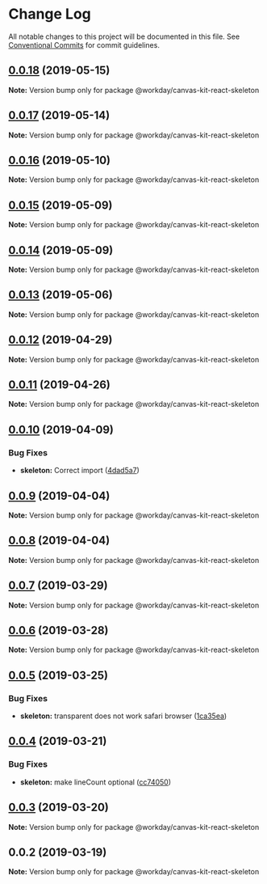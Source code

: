 # Change Log

All notable changes to this project will be documented in this file.
See [Conventional Commits](https://conventionalcommits.org) for commit guidelines.

## [0.0.18](https://ghe.megaleo.com/design/canvas-kit-react/tree/master/modules/canvas-kit-react-skeleton/compare/@workday/canvas-kit-react-skeleton@0.0.17...@workday/canvas-kit-react-skeleton@0.0.18) (2019-05-15)

**Note:** Version bump only for package @workday/canvas-kit-react-skeleton





## [0.0.17](https://ghe.megaleo.com/design/canvas-kit-react/tree/master/modules/canvas-kit-react-skeleton/compare/@workday/canvas-kit-react-skeleton@0.0.16...@workday/canvas-kit-react-skeleton@0.0.17) (2019-05-14)

**Note:** Version bump only for package @workday/canvas-kit-react-skeleton





## [0.0.16](https://ghe.megaleo.com/design/canvas-kit-react/tree/master/modules/canvas-kit-react-skeleton/compare/@workday/canvas-kit-react-skeleton@0.0.15...@workday/canvas-kit-react-skeleton@0.0.16) (2019-05-10)

**Note:** Version bump only for package @workday/canvas-kit-react-skeleton





## [0.0.15](https://ghe.megaleo.com/design/canvas-kit-react/tree/master/modules/canvas-kit-react-skeleton/compare/@workday/canvas-kit-react-skeleton@0.0.14...@workday/canvas-kit-react-skeleton@0.0.15) (2019-05-09)

**Note:** Version bump only for package @workday/canvas-kit-react-skeleton





## [0.0.14](https://ghe.megaleo.com/design/canvas-kit-react/tree/master/modules/canvas-kit-react-skeleton/compare/@workday/canvas-kit-react-skeleton@0.0.13...@workday/canvas-kit-react-skeleton@0.0.14) (2019-05-09)

**Note:** Version bump only for package @workday/canvas-kit-react-skeleton





## [0.0.13](https://ghe.megaleo.com/design/canvas-kit-react/tree/master/modules/canvas-kit-react-skeleton/compare/@workday/canvas-kit-react-skeleton@0.0.12...@workday/canvas-kit-react-skeleton@0.0.13) (2019-05-06)

**Note:** Version bump only for package @workday/canvas-kit-react-skeleton





## [0.0.12](https://ghe.megaleo.com/design/canvas-kit-react/tree/master/modules/canvas-kit-react-skeleton/compare/@workday/canvas-kit-react-skeleton@0.0.11...@workday/canvas-kit-react-skeleton@0.0.12) (2019-04-29)

**Note:** Version bump only for package @workday/canvas-kit-react-skeleton





## [0.0.11](https://ghe.megaleo.com/design/canvas-kit-react/tree/master/modules/canvas-kit-react-skeleton/compare/@workday/canvas-kit-react-skeleton@0.0.10...@workday/canvas-kit-react-skeleton@0.0.11) (2019-04-26)

**Note:** Version bump only for package @workday/canvas-kit-react-skeleton





## [0.0.10](https://ghe.megaleo.com/design/canvas-kit-react/tree/master/modules/canvas-kit-react-skeleton/compare/@workday/canvas-kit-react-skeleton@0.0.9...@workday/canvas-kit-react-skeleton@0.0.10) (2019-04-09)


### Bug Fixes

* **skeleton:** Correct import ([4dad5a7](https://ghe.megaleo.com/design/canvas-kit-react/tree/master/modules/canvas-kit-react-skeleton/commits/4dad5a7))





## [0.0.9](https://ghe.megaleo.com/design/canvas-kit-react/tree/master/modules/canvas-kit-react-skeleton/compare/@workday/canvas-kit-react-skeleton@0.0.8...@workday/canvas-kit-react-skeleton@0.0.9) (2019-04-04)

**Note:** Version bump only for package @workday/canvas-kit-react-skeleton





## [0.0.8](https://ghe.megaleo.com/design/canvas-kit-react/tree/master/modules/canvas-kit-react-skeleton/compare/@workday/canvas-kit-react-skeleton@0.0.7...@workday/canvas-kit-react-skeleton@0.0.8) (2019-04-04)

**Note:** Version bump only for package @workday/canvas-kit-react-skeleton





## [0.0.7](https://ghe.megaleo.com/design/canvas-kit-react/tree/master/modules/canvas-kit-react-skeleton/compare/@workday/canvas-kit-react-skeleton@0.0.6...@workday/canvas-kit-react-skeleton@0.0.7) (2019-03-29)

**Note:** Version bump only for package @workday/canvas-kit-react-skeleton





## [0.0.6](https://ghe.megaleo.com/design/canvas-kit-react/tree/master/modules/canvas-kit-react-skeleton/compare/@workday/canvas-kit-react-skeleton@0.0.5...@workday/canvas-kit-react-skeleton@0.0.6) (2019-03-28)

**Note:** Version bump only for package @workday/canvas-kit-react-skeleton





## [0.0.5](https://ghe.megaleo.com/design/canvas-kit-react/tree/master/modules/canvas-kit-react-skeleton/compare/@workday/canvas-kit-react-skeleton@0.0.4...@workday/canvas-kit-react-skeleton@0.0.5) (2019-03-25)


### Bug Fixes

* **skeleton:** transparent does not work safari browser ([1ca35ea](https://ghe.megaleo.com/design/canvas-kit-react/tree/master/modules/canvas-kit-react-skeleton/commits/1ca35ea))





## [0.0.4](https://ghe.megaleo.com/design/canvas-kit-react/tree/master/modules/canvas-kit-react-skeleton/compare/@workday/canvas-kit-react-skeleton@0.0.3...@workday/canvas-kit-react-skeleton@0.0.4) (2019-03-21)


### Bug Fixes

* **skeleton:** make lineCount optional ([cc74050](https://ghe.megaleo.com/design/canvas-kit-react/tree/master/modules/canvas-kit-react-skeleton/commits/cc74050))





<a name="0.0.3"></a>
## [0.0.3](https://ghe.megaleo.com/design/canvas-kit-react/tree/master/modules/canvas-kit-react-skeleton/compare/@workday/canvas-kit-react-skeleton@0.0.2...@workday/canvas-kit-react-skeleton@0.0.3) (2019-03-20)




**Note:** Version bump only for package @workday/canvas-kit-react-skeleton

<a name="0.0.2"></a>
## 0.0.2 (2019-03-19)




**Note:** Version bump only for package @workday/canvas-kit-react-skeleton
